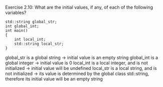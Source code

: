 Exercise 2.10: What are the initial values, if any, of each of the following variables?

	std::string global_str;
	int global_int;
	int main()
	{
		int local_int;
		std::string local_str;
	}

global_str is a global string -> initial value is an empty string
global_int is a global integer -> initial value is 0
local_int is a local integer, and is not initialized -> initial value will be undefined
local_str is a local string, and is not initialized -> its value is determined by the global class std::string, therefore its initial value will be an empty string


